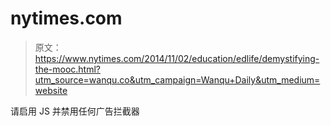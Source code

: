 # nytimes.com

> 原文：<https://www.nytimes.com/2014/11/02/education/edlife/demystifying-the-mooc.html?utm_source=wanqu.co&utm_campaign=Wanqu+Daily&utm_medium=website>

请启用 JS 并禁用任何广告拦截器